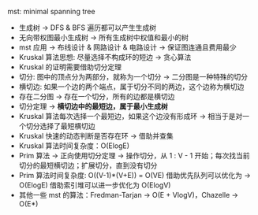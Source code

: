 mst: minimal spanning tree

* 生成树 -> DFS & BFS 遍历都可以产生生成树
* 无向带权图最小生成树 -> 所有生成树中权值和最小的树
* mst 应用 -> 布线设计 & 网路设计 & 电路设计 -> 保证图连通且费用最少
* Kruskal 算法思想: 尽量选择不构成环的短边 -> 贪心算法
* Kruskal 的证明需要借助切分定理
* 切分: 图中的顶点分为两部分，就称为一个切分 -> 二分图是一种特殊的切分
* 横切边: 如果⼀个边的两个端点，属于切分不同的两边，这个边称为横切边
* 存在二分图 -> 存在一个切分，所有的边都是横切边
* 切分定理 -> **横切边中的最短边，属于最⼩生成树**
* Kruskal 算法每次选择⼀个最短边，如果这个边没有形成环 -> 相当于是对一个切分选择了最短横切边
* Kruskal 快速的动态判断是否存在环 -> 借助并查集
* Kruskal 算法时间复杂度：O(ElogE)
* Prim 算法 -> 正向使用切分定理 -> 操作切分，从 1 : V - 1 开始；每次找当前切分的最短横切边；扩展切分，直到没有切分
* Prim 算法时间复杂度: O((V-1)*(V+E)) = O(VE) 借助优先队列可以优化为 -> O(ElogE) 借助索引堆可以进一步优化为 O(ElogV)
* 其他一些 mst 的算法：Fredman-Tarjan -> O(E + VlogV)，Chazelle -> O(E*)

